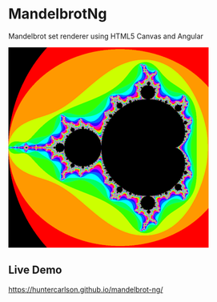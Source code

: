 # MandelbrotNg

Mandelbrot set renderer using HTML5 Canvas and Angular

![alt text](https://github.com/HunterCarlson/mandelbrot-ng/blob/master/img/mandelbrot400.png?raw=true)

## Live Demo

https://huntercarlson.github.io/mandelbrot-ng/
